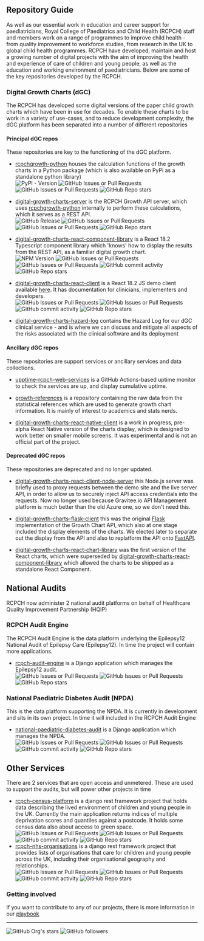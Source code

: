 ## Repository Guide

As well as our essential work in education and career support for paediatricians, Royal College of Paediatrics and Child Health (RCPCH) staff and members work on a range of programmes to improve child health - from quality improvement to workforce studies, from research in the UK to global child health programmes. RCPCH have developed, maintain and host a growing number of digital projects with the aim of improving the health and experience of care of children and young people, as well as the education and working environment of paediatricians. Below are some of the key repositories developed by the RCPCH.

### Digital Growth Charts (dGC)

The RCPCH has developed some digital versions of the paper child growth charts which have been in use for decades. To enable these charts to be work in a variety of use-cases, and to reduce development complexity, the dGC platform has been separated into a number of different repositories

#### Principal dGC repos

These repositories are key to the functioning of the dGC platform.

* [rcpchgrowth-python](https://github.com/rcpch/rcpchgrowth-python) houses the calculation functions of the growth charts in a Python package (which is also available on PyPi as a standalone python library)<br/>
  ![PyPI - Version](https://img.shields.io/pypi/v/rcpchgrowth?style=flat-square&labelColor=%2311a7f2&color=%230d0d58)
  ![GitHub Issues or Pull Requests](https://img.shields.io/github/issues/rcpch/rcpchgrowth-python?style=flat-square&labelColor=%2311a7f2&color=%230d0d58)
  ![GitHub Issues or Pull Requests](https://img.shields.io/github/issues-pr/rcpch/rcpchgrowth-python?style=flat-square&labelColor=%2311a7f2&color=%230d0d58)
  ![GitHub Repo stars](https://img.shields.io/github/stars/RCPCH/rcpchgrowth-python?style=flat-square&labelColor=%2311a7f2&color=%230d0d58)


* [digital-growth-charts-server](https://github.com/rcpch/digital-growth-charts-server) is the RCPCH Growth API server, which uses [rcpchgrowth-python](https://github.com/rcpch/rcpchgrowth-python) internally to perform these calculations, which it serves as a REST API.<br/>
![GitHub Release](https://img.shields.io/github/v/release/rcpch/digital-growth-charts-server?style=flat-square&labelColor=%2311a7f2&color=%230d0d58)
![GitHub Issues or Pull Requests](https://img.shields.io/github/issues/rcpch/digital-growth-charts-server?style=flat-square&labelColor=%2311a7f2&color=%230d0d58)
![GitHub Issues or Pull Requests](https://img.shields.io/github/issues-pr/rcpch/digital-growth-charts-server?style=flat-square&labelColor=%2311a7f2&color=%230d0d58)
![GitHub Repo stars](https://img.shields.io/github/stars/RCPCH/digital-growth-charts-server?style=flat-square&labelColor=%2311a7f2&color=%230d0d58)


* [digital-growth-charts-react-component-library](https://github.com/rcpch/digital-growth-charts-react-component-library) is a React 18.2 Typescript component library which 'knows' how to display the results from the REST API, as a familiar digital growth chart.<br/>
![NPM Version](https://img.shields.io/npm/v/%40rcpch%2Fdigital-growth-charts-react-component-library?style=flat-square&labelColor=%2311a7f2&color=%230d0d58)
![GitHub Issues or Pull Requests](https://img.shields.io/github/issues/rcpch/digital-growth-charts-react-component-library?style=flat-square&labelColor=%2311a7f2&color=%230d0d58)
![GitHub Issues or Pull Requests](https://img.shields.io/github/issues-pr/rcpch/digital-growth-charts-react-component-library?style=flat-square&labelColor=%2311a7f2&color=%230d0d58)
![GitHub commit activity](https://img.shields.io/github/commit-activity/m/rcpch/digital-growth-charts-react-component-library?style=flat-square&labelColor=%2311a7f2&color=%230d0d58)
![GitHub Repo stars](https://img.shields.io/github/stars/RCPCH/digital-growth-charts-react-component-library?style=flat-square&labelColor=%2311a7f2&color=%230d0d58)

* [digital-growth-charts-react-client](https://github.com/rcpch/digital-growth-charts-react-client) is a React 18.2 JS demo client available [here](https://growth.rcpch.ac.uk). It has documentation for clinicians, implementers and developers.<br/>
![GitHub Issues or Pull Requests](https://img.shields.io/github/issues/rcpch/digital-growth-charts-react-client?style=flat-square&labelColor=%2311a7f2&color=%230d0d58)
![GitHub Issues or Pull Requests](https://img.shields.io/github/issues-pr/rcpch/digital-growth-charts-react-client?style=flat-square&labelColor=%2311a7f2&color=%230d0d58)
![GitHub commit activity](https://img.shields.io/github/commit-activity/m/rcpch/digital-growth-charts-react-client?style=flat-square&labelColor=%2311a7f2&color=%230d0d58)
![GitHub Repo stars](https://img.shields.io/github/stars/RCPCH/digital-growth-charts-react-client?style=flat-square&labelColor=%2311a7f2&color=%230d0d58)


* [digital-growth-charts-hazard-log](https://github.com/rcpch/digital-growth-charts-hazard-log) contains the Hazard Log for our dGC clinical service - and is where we can discuss and mitigate all aspects of the risks associated with the clinical software and its deployment

#### Ancillary dGC repos

These repositories are support services or ancillary services and data collections.

* [upptime-rcpch-web-services](https://github.com/rcpch/upptime-rcpch-web-services) is a GitHub Actions-based uptime monitor to check the services are up, and display cumulative uptime.

* [growth-references](https://github.com/rcpch/growth-references) is a repository containing the raw data from the statistical references which are used to generate growth chart information. It is mainly of interest to academics and stats nerds.

* [digital-growth-charts-react-native-client](https://github.com/rcpch/digital-growth-charts-react-native-client) is a work in progress, pre-alpha React Native version of the charts display, which is designed to work better on smaller mobile screens. It was experimental and is not an official part of the project.

#### Deprecated dGC repos

These repositories are deprecated and no longer updated.

* [digital-growth-charts-react-client-node-server](https://github.com/rcpch/digital-growth-charts-react-client-node-server) this Node.js server was briefly used to proxy requests between the demo site and the live server API, in order to allow us to securely inject API access credentials into the requests. Now no longer used because Gravitee.io API Management platform is much better than the old Azure one, so we don't need this.

* [digital-growth-charts-flask-client](https://github.com/rcpch/digital-growth-charts-flask-client) this was the original [Flask](https://flask.palletsprojects.com/) implementation of the Growth Chart API, which also at one stage included the display elements of the charts. We elected later to separate out the display from the API and also to replatform the API onto [FastAPI](https://fastapi.tiangolo.com/).

* [digital-growth-charts-react-chart-library](https://github.com/rcpch/digital-growth-charts-react-chart-library) was the first version of the React charts, which were superseded by [digital-growth-charts-react-component-library](https://github.com/rcpch/digital-growth-charts-react-component-library) which allowed the charts to be shipped as a standalone React Component.

## National Audits

RCPCH now administer 2 national audit platforms on behalf of Healthcare Quality Improvement Partnership (HQIP)

### RCPCH Audit Engine

The RCPCH Audit Engine is the data platform underlying the Epilepsy12 National Audit of Epilepsy Care (Epilepsy12). In time the project will contain more applications.

* [rcpch-audit-engine](https://github.com/rcpch/rcpch-audit-engine) is a Django application which manages the Epilepsy12 audit.<br/>
![GitHub Issues or Pull Requests](https://img.shields.io/github/issues/rcpch/rcpch-audit-engine?style=flat-square&labelColor=%2311a7f2&color=%230d0d58)
![GitHub Issues or Pull Requests](https://img.shields.io/github/issues-pr/rcpch/rcpch-audit-engine?style=flat-square&labelColor=%2311a7f2&color=%230d0d58)
![GitHub Repo stars](https://img.shields.io/github/stars/RCPCH/rcpch-audit-engine?style=flat-square&labelColor=%2311a7f2&color=%230d0d58)

### National Paediatric Diabetes Audit (NPDA)

This is the data platform supporting the NPDA. It is currently in development and sits in its own project. In time it will included in the RCPCH Audit Engine
* [national-paediatric-diabetes-audit]([https://github.com/rcpch/](https://github.com/rcpch/national-paediatric-diabetes-audit)) is a Django application which manages the NPDA.<br/>
![GitHub Issues or Pull Requests](https://img.shields.io/github/issues/rcpch/national-paediatric-diabetes-audit?style=flat-square&labelColor=%2311a7f2&color=%230d0d58)
![GitHub Issues or Pull Requests](https://img.shields.io/github/issues-pr/rcpch/national-paediatric-diabetes-audit?style=flat-square&labelColor=%2311a7f2&color=%230d0d58)
![GitHub commit activity](https://img.shields.io/github/commit-activity/m/rcpch/national-paediatric-diabetes-audit?style=flat-square&labelColor=%2311a7f2&color=%230d0d58)
![GitHub Repo stars](https://img.shields.io/github/stars/RCPCH/national-paediatric-diabetes-audit?style=flat-square&labelColor=%2311a7f2&color=%230d0d58)

## Other Services

There are 2 services that are open access and unmetered. These are used to support the audits, but will power other projects in time

* [rcpch-census-platform](https://github.com/rcpch/rcpch-census-platform) is a django rest framework project that holds data describing the lived environment of children and young people in the UK. Currently the main application returns indices of multiple deprivation scores and quantiles against a postcode. It holds some census data also about access to green space.<br/>
![GitHub Issues or Pull Requests](https://img.shields.io/github/issues/rcpch/rcpch-census-platform?style=flat-square&labelColor=%2311a7f2&color=%230d0d58)
![GitHub Issues or Pull Requests](https://img.shields.io/github/issues-pr/rcpch/rcpch-census-platform?style=flat-square&labelColor=%2311a7f2&color=%230d0d58)
![GitHub commit activity](https://img.shields.io/github/commit-activity/m/rcpch/rcpch-census-platform?style=flat-square&labelColor=%2311a7f2&color=%230d0d58)
![GitHub Repo stars](https://img.shields.io/github/stars/RCPCH/rcpch-census-platform?style=flat-square&labelColor=%2311a7f2&color=%230d0d58)
* [rcpch-nhs-organisations](https://github.com/rcpch/rcpch-nhs-organisations) is a django rest framework project that provides lists of organisations that care for children and young people across the UK, including their organisational geography and relationships.<br/>
![GitHub Issues or Pull Requests](https://img.shields.io/github/issues/rcpch/rcpch-nhs-organisations?style=flat-square&labelColor=%2311a7f2&color=%230d0d58)
![GitHub Issues or Pull Requests](https://img.shields.io/github/issues-pr/rcpch/rcpch-nhs-organisations?style=flat-square&labelColor=%2311a7f2&color=%230d0d58)
![GitHub commit activity](https://img.shields.io/github/commit-activity/m/rcpch/rcpch-nhs-organisations?style=flat-square&labelColor=%2311a7f2&color=%230d0d58)
![GitHub Repo stars](https://img.shields.io/github/stars/RCPCH/rcpch-nhs-organisations?style=flat-square&labelColor=%2311a7f2&color=%230d0d58)

### Getting involved

If you want to contribute to any of our projects, there is more information in our [playbook](https://playbook.rcpch.tech/)

---

![GitHub Org's stars](https://img.shields.io/github/stars/rcpch?style=for-the-badge&labelColor=%2311a7f2&color=%230d0d58)
![GitHub followers](https://img.shields.io/github/followers/rcpch?style=for-the-badge&labelColor=%2311a7f2&color=%230d0d58)







